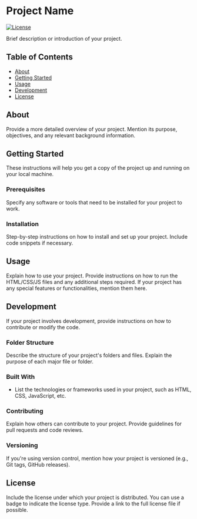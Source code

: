 # Project Name

[![License](https://img.shields.io/github/license/<username>/<repository>.svg?color=blue)](https://github.com/<username>/<repository>/blob/main/LICENSE)

Brief description or introduction of your project.

## Table of Contents

- [About](#about)
- [Getting Started](#getting-started)
- [Usage](#usage)
- [Development](#development)
- [License](#license)

## About

Provide a more detailed overview of your project. Mention its purpose, objectives, and any relevant background information.

## Getting Started

These instructions will help you get a copy of the project up and running on your local machine.

### Prerequisites

Specify any software or tools that need to be installed for your project to work.

### Installation

Step-by-step instructions on how to install and set up your project. Include code snippets if necessary.

## Usage

Explain how to use your project. Provide instructions on how to run the HTML/CSS/JS files and any additional steps required. If your project has any special features or functionalities, mention them here.

## Development

If your project involves development, provide instructions on how to contribute or modify the code.

### Folder Structure

Describe the structure of your project's folders and files. Explain the purpose of each major file or folder.

### Built With

- List the technologies or frameworks used in your project, such as HTML, CSS, JavaScript, etc.

### Contributing

Explain how others can contribute to your project. Provide guidelines for pull requests and code reviews.

### Versioning

If you're using version control, mention how your project is versioned (e.g., Git tags, GitHub releases).

## License

Include the license under which your project is distributed. You can use a badge to indicate the license type. Provide a link to the full license file if possible.

